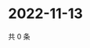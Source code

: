 # 2022-11-13

共 0 条

<!-- BEGIN WEIBO -->
<!-- 最后更新时间 Sun Nov 13 2022 22:13:56 GMT+0800 (China Standard Time) -->

<!-- END WEIBO -->
